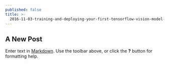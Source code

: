 ```yaml
---
published: false
title: >-
  2016-11-03-training-and-deploying-your-first-tensorflow-vision-model-with-android
---
```

## A New Post

Enter text in [Markdown](http://daringfireball.net/projects/markdown/). Use the toolbar above, or click the **?** button for formatting help.
